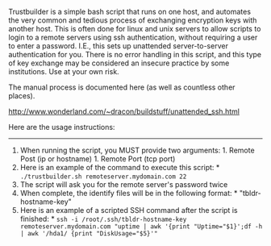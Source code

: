 Trustbuilder is a simple bash script that runs on one host, and automates the very common and tedious process of exchanging encryption keys with another host. This is often done for linux and unix servers to allow scripts to login to a remote servers using ssh authentication, without requiring a user to enter a password.  I.E., this sets up unattended server-to-server authentication for you. There is no error handling in this script, and this type of key exchange may be considered an insecure practice by some institutions.  Use at your own risk.

The manual process is documented here (as well as countless other places).

http://www.wonderland.com/~dracon/buildstuff/unattended_ssh.html

Here are the usage instructions:

---

  1. When running the script, you MUST provide two arguments:
    1. Remote Post (ip or hostname)
    1. Remote Port (tcp port)
  1. Here is an example of the command to execute this script:
    * `./trustbuilder.sh remoteserver.mydomain.com 22`
  1. The script will ask you for the remote server's password twice
  1. When complete, the identify files will be in the following format:
    * "tbldr-hostname-key"
  1. Here is an example of a scripted SSH command after the script is finished:
    * `ssh -i /root/.ssh/tbldr-hostname-key remoteserver.mydomain.com "uptime | awk '{print "Uptime="$1}';df -h | awk '/hda1/ {print "DiskUsage="$5}'"`